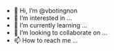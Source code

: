 - 👋 Hi, I’m @vbotingnon
- 👀 I’m interested in ...
- 🌱 I’m currently learning ...
- 💞️ I’m looking to collaborate on ...
- 📫 How to reach me ...

<!---
vbotingnon/vbotingnon is a ✨ special ✨ repository because its `README.md` (this file) appears on your GitHub profile.
You can click the Preview link to take a look at your changes.
--->

